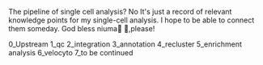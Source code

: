 The pipeline of single cell analysis? No
It's just a record of relevant knowledge points for my single-cell analysis. I hope to be able to connect them someday.
God bless niuma🐂 🐎,please!

0_Upstream
1_qc
2_integration
3_annotation
4_recluster
5_enrichment analysis
6_velocyto
7_to be continued
